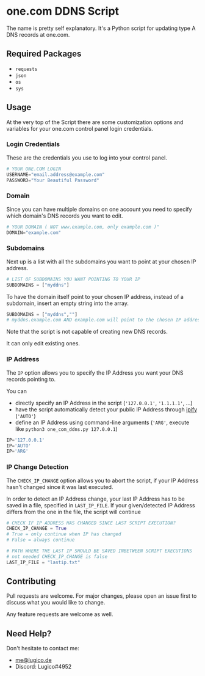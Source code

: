 # one.com DDNS Script

The name is pretty self explanatory. It's a Python script for updating type A DNS records at one.com.

## Required Packages
- `requests`
- `json`
- `os`
- `sys`

## Usage
At the very top of the Script there are some customization options and variables for your one.com control panel login credentials.

### Login Credentials
These are the credentials you use to log into your control panel.
```python
# YOUR ONE.COM LOGIN
USERNAME="email.address@example.com"
PASSWORD="Your Beautiful Password"
```

### Domain
Since you can have multiple domains on one account you need to specify which domain's DNS records you want to edit.
```python
# YOUR DOMAIN ( NOT www.example.com, only example.com )"
DOMAIN="example.com"
```

### Subdomains
Next up is a list with all the subdomains you want to point at your chosen IP address.
```python
# LIST OF SUBDOMAINS YOU WANT POINTING TO YOUR IP
SUBDOMAINS = ["myddns"]
```
To have the domain itself point to your chosen IP address, instead of a subdomain, insert an empty string into the array.
```python
SUBDOMAINS = ["myddns",""]
# myddns.example.com AND example.com will point to the chosen IP address
```

Note that the script is not capable of creating new DNS records.

It can only edit existing ones.

### IP Address
The `IP` option allows you to specify the IP Address you want your DNS records pointing to.

You can
- directly specify an IP Address in the script (`'127.0.0.1'`, `'1.1.1.1'`, ...)
- have the script automatically detect your public IP Address through [ipify](https://ipify.org) (`'AUTO'`)
- define an IP Address using command-line arguments (`'ARG'`, execute like `python3 one_com_ddns.py 127.0.0.1`)
```python
IP='127.0.0.1'
IP='AUTO'
IP='ARG'
```

### IP Change Detection
The `CHECK_IP_CHANGE` option allows you to abort the script, if your IP Address hasn't changed since it was last executed.

In order to detect an IP Address change, your last IP Address has to be saved in a file, specified in `LAST_IP_FILE`. If your given/detected IP Address differs from the one in the file, the script will continue
```python
# CHECK IF IP ADDRESS HAS CHANGED SINCE LAST SCRIPT EXECUTION?
CHECK_IP_CHANGE = True
# True = only continue when IP has changed
# False = always continue

# PATH WHERE THE LAST IP SHOULD BE SAVED INBETWEEN SCRIPT EXECUTIONS
# not needed CHECK_IP_CHANGE is false
LAST_IP_FILE = "lastip.txt"
```

## Contributing
Pull requests are welcome. For major changes, please open an issue first to discuss what you would like to change.

Any feature requests are welcome as well.

## Need Help?
Don't hesitate to contact me:
- [me@lugico.de](mailto:me@lugico.de)
- Discord: Lugico#4952
